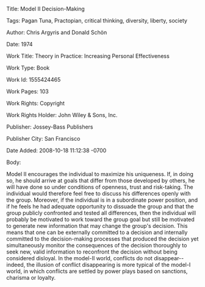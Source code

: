 Title:  Model II Decision-Making

Tags:   Pagan Tuna, Practopian, critical thinking, diversity, liberty, society

Author: Chris Argyris and Donald Schön

Date:   1974

Work Title: Theory in Practice: Increasing Personal Effectiveness

Work Type: Book

Work Id: 1555424465

Work Pages: 103

Work Rights: Copyright

Work Rights Holder: John Wiley &amp; Sons, Inc.

Publisher: Jossey-Bass Publishers

Publisher City: San Francisco

Date Added: 2008-10-18 11:12:38 -0700

Body: 

Model II encourages the individual to maximize his uniqueness. If, in doing so, he should arrive at goals that differ from those developed by others, he will have done so under conditions of openness, trust and risk-taking. The individual would therefore feel free to discuss his differences openly with the group. Moreover, if the individual is in a subordinate power position, and if he feels he had adequate opportunity to dissuade the group and that the group publicly confronted and tested all differences, then the individual will probably be motivated to work toward the group goal but still be motivated to generate new information that may change the group's decision. This means that one can be externally committed to a decision and internally committed to the decision-making processes that produced the decision yet simultaneously monitor the consequences of the decision thoroughly to seek new, valid information to reconfront the decision without being considered disloyal. In the model-II world, conflicts do not disappear--indeed, the illusion of conflict disappearing is more typical of the model-I world, in which conflicts are settled by power plays based on sanctions, charisma or loyalty.

